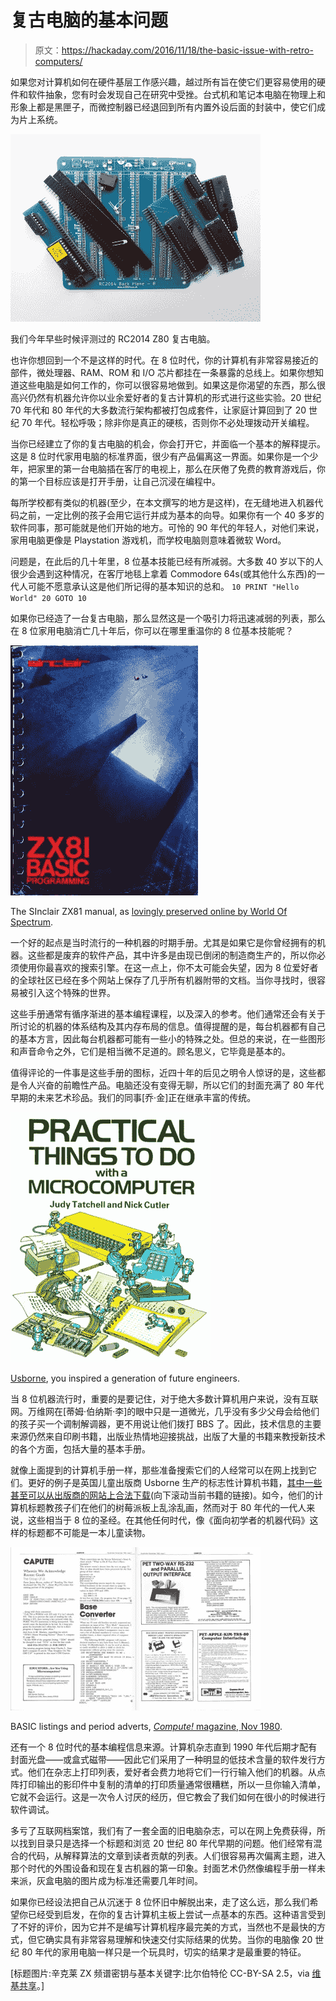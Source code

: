 # 复古电脑的基本问题

> 原文：<https://hackaday.com/2016/11/18/the-basic-issue-with-retro-computers/>

如果您对计算机如何在硬件基层工作感兴趣，越过所有旨在使它们更容易使用的硬件和软件抽象，您有时会发现自己在研究中受挫。台式机和笔记本电脑在物理上和形象上都是黑匣子，而微控制器已经退回到所有内置外设后面的封装中，使它们成为片上系统。

[![The RC2014 Z80 retro-computer we reviewed earlier this year.](img/c8517b348880a20ac5f420c88d94a095.png)](https://hackaday.com/wp-content/uploads/2016/08/rc2014-half-built.jpg) 

我们今年早些时候评测过的 RC2014 Z80 复古电脑。



也许你想回到一个不是这样的时代。在 8 位时代，你的计算机有非常容易接近的部件，微处理器、RAM、ROM 和 I/O 芯片都挂在一条暴露的总线上。如果你想知道这些电脑是如何工作的，你可以很容易地做到。如果这是你渴望的东西，那么很高兴仍然有机器允许你以业余爱好者的复古计算机的形式进行这些实验。20 世纪 70 年代和 80 年代的大多数流行架构都被打包成套件，让家庭计算回到了 20 世纪 70 年代。轻松呼吸；除非你是真正的硬核，否则你不必处理拨动开关编程。

当你已经建立了你的复古电脑的机会，你会打开它，并面临一个基本的解释提示。这是 8 位时代家用电脑的标准界面，很少有产品偏离这一界面。如果你是一个少年，把家里的第一台电脑插在客厅的电视上，那么在厌倦了免费的教育游戏后，你的第一个目标应该是打开手册，让自己沉浸在编程中。

每所学校都有类似的机器(至少，在本文撰写的地方是这样)，在无缝地进入机器代码之前，一定比例的孩子会用它运行并成为基本的向导。如果你有一个 40 多岁的软件同事，那可能就是他们开始的地方。可怜的 90 年代的年轻人，对他们来说，家用电脑更像是 Playstation 游戏机，而学校电脑则意味着微软 Word。

问题是，在此后的几十年里，8 位基本技能已经有所减弱。大多数 40 岁以下的人很少会遇到这种情况，在客厅地毯上拿着 Commodore 64s(或其他什么东西)的一代人可能不愿意承认这是他们所记得的基本知识的总和。
`10 PRINT "Hello World"
20 GOTO 10`

如果你已经造了一台复古电脑，那么显然这是一个吸引力将迅速减弱的列表，那么在 8 位家用电脑消亡几十年后，你可以在哪里重温你的 8 位基本技能呢？

[![The SInclair ZX81 manual, as lovingly preserved online by World Of Spectrum.](img/9b350def00573963cf521bcfb2ae53af.png)](https://hackaday.com/wp-content/uploads/2016/10/zx81-frontcvr.jpg)

The SInclair ZX81 manual, as [lovingly preserved online by World Of Spectrum](http://www.worldofspectrum.org/ZX81BasicProgramming/).

一个好的起点是当时流行的一种机器的时期手册。尤其是如果它是你曾经拥有的机器。这些都是废弃的软件产品，其中许多是由现已倒闭的制造商生产的，所以你必须使用你最喜欢的搜索引擎。在这一点上，你不太可能会失望，因为 8 位爱好者的全球社区已经在多个网站上保存了几乎所有机器附带的文档。当你寻找时，很容易被引入这个特殊的世界。

这些手册通常有循序渐进的基本编程课程，以及深入的参考。他们通常还会有关于所讨论的机器的体系结构及其内存布局的信息。值得提醒的是，每台机器都有自己的基本方言，因此每台机器都可能有一些小的特殊之处。但总的来说，在一些图形和声音命令之外，它们是相当微不足道的。顾名思义，它毕竟是基本的。

值得评论的一件事是这些手册的图标，近四十年的后见之明令人惊讶的是，这些都是令人兴奋的前瞻性产品。电脑还没有变得无聊，所以它们的封面充满了 80 年代早期的未来艺术珍品。我们的同事[乔·金]正在继承丰富的传统。

[![Usborne, you inspired a generation of future engineers.](img/5a682b02b731faf47a239f0482718efc.png)](https://hackaday.com/wp-content/uploads/2016/10/usborne-practical-things.jpg)

[Usborne](https://usborne.com/), you inspired a generation of future engineers.

当 8 位机器流行时，重要的是要记住，对于绝大多数计算机用户来说，没有互联网。万维网在[蒂姆·伯纳斯·李]的眼中只是一道微光，几乎没有多少父母会给他们的孩子买一个调制解调器，更不用说让他们拨打 BBS 了。因此，技术信息的主要来源仍然来自印刷书籍，出版业热情地迎接挑战，出版了大量的书籍来教授新技术的各个方面，包括大量的基本手册。

就像上面提到的计算机手册一样，那些准备搜索它们的人经常可以在网上找到它们。更好的例子是英国儿童出版商 Usborne 生产的标志性计算机书籍，[其中一些甚至可以从出版商的网站上合法下载](https://usborne.com/browse-books/features/computer-and-coding-books/)(向下滚动当前书籍的链接)。如今，他们的计算机标题教孩子们在他们的树莓派板上乱涂乱画，然而对于 80 年代的一代人来说，这些相当于 8 位的圣经。在其他任何时代，像《面向初学者的机器代码》这样的标题都不可能是一本儿童读物。

[![BASIC listings and period adverts, Compute! magazine, Nov 1980.](img/b07cd6ef6167e628ab1d145cfc7f7027.png)](https://hackaday.com/wp-content/uploads/2016/10/compute-nov-80.jpg)

BASIC listings and period adverts, [*Compute!* magazine, Nov 1980](https://archive.org/stream/1980-11-compute-magazine/Compute_Issue_007_1980_Nov_Dec#page/n145/mode/2up).

还有一个 8 位时代的基本编程信息来源。计算机杂志直到 1990 年代后期才配有封面光盘——或盒式磁带——因此它们采用了一种明显的低技术含量的软件发行方式。他们在杂志上打印列表，爱好者会费力地将它们一行行输入他们的机器。从点阵打印输出的影印件中复制的清单的打印质量通常很糟糕，所以一旦你输入清单，它就不会运行。这是一次令人讨厌的经历，但它教会了我们如何在很小的时候进行软件调试。

多亏了互联网档案馆，我们有了一套全面的旧电脑杂志，可以在网上免费获得，所以找到目录只是选择一个标题和浏览 20 世纪 80 年代早期的问题。他们经常有混合的代码，从解释算法的文章到读者贡献的列表。人们很容易再次偏离主题，进入那个时代的外围设备和现在复古机器的第一印象。封面艺术仍然像编程手册一样未来派，灰盒电脑的图片成为标准还需要几年时间。

如果你已经设法把自己从沉迷于 8 位怀旧中解脱出来，走了这么远，那么我们希望你已经受到启发，在你的复古计算机主板上尝试一点基本的东西。这种语言受到了不好的评价，因为它并不是编写计算机程序最完美的方式，当然也不是最快的方式，但它确实具有非常容易理解和快速交付实际结果的优势。当你的电脑像 20 世纪 80 年代的家用电脑一样只是一个玩具时，切实的结果才是最重要的特征。

[标题图片:辛克莱 ZX 频谱密钥与基本关键字:比尔伯特伦 CC-BY-SA 2.5，via [维基共享](https://commons.wikimedia.org/wiki/File:ZXSpectrum48k.jpg)。]